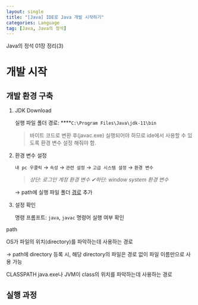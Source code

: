 ```yaml
---
layout: single
title: "[Java] IDE로 Java 개발 시작하기"
categories: Language
tag: [Java, Java의 정석]
---
```

Java의 정석 01장 정리(3)

# 개발 시작
## 개발 환경 구축
1. JDK Download

   실행 파일 폴더 경로: ****`C:\Program Files\Java\jdk-11\bin`

   > 바이트 코드로 변환 후(javac.exe) 실행되어야 하므로
   ide에서 사용할 수 있도록 환경 변수 설정 해줘야 함.

2. 환경 변수 설정

   `내 pc 우클릭` → `속성` → `관련 설정` → `고급 시스템 설정` → `환경 변수`

   > *상단: 로그인 계정 환경 변수
   ✔하단: window system 환경 변수*
   >

   → path에 실행 파일 폴더 [경로](https://www.notion.so/Java-a50b41329271470fa11a28cacddbf06b?pvs=21) 추가

3. 설정 확인

   명령 프롬프트: `java`, `javac` 명령어 실행 여부 확인

path

OS가 파일의 위치(directory)를 파악하는데 사용하는 경로

→ path에 directory 등록 시, 해당 directory의 파일은 경로 없이 파일 이름만으로 사용 가능

CLASSPATH
java.exe나 JVM이 class의 위치를 파악하는데 사용하는 경로

## 실행 과정
